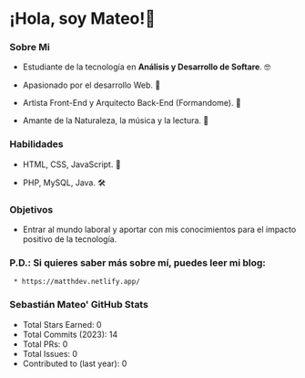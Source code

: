 # ¡Hola, soy Mateo!👋

### Sobre Mi

* Estudiante de la tecnología en **Análisis y Desarrollo de Softare**. 🤓

* Apasionado por el desarrollo Web. 🎨

* Artista Front-End y Arquitecto Back-End (Formandome). 🎯

* Amante de la Naturaleza, la música y la lectura. 🌄


### Habilidades

* HTML, CSS, JavaScript. 🎨

* PHP, MySQL, Java. 🛠

### Objetivos

* Entrar al mundo laboral y aportar con mis conocimientos para el impacto positivo de la tecnología.

### P.D.: Si quieres saber más sobre mí, puedes leer mi blog:
     * https://matthdev.netlify.app/


### Sebastián Mateo' GitHub Stats

* Total Stars Earned: 0
* Total Commits (2023): 14
* Total PRs: 0
* Total Issues: 0
* Contributed to (last year): 0

     

